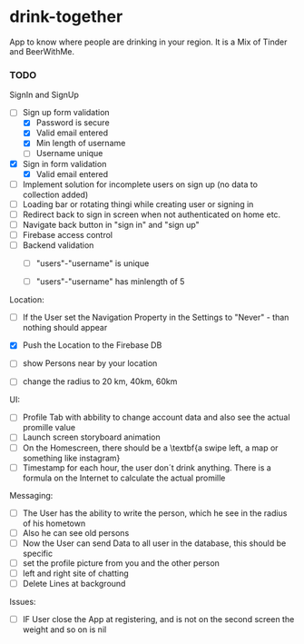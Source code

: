 # drink-together
App to know where people are drinking in your region. It is a Mix of Tinder and BeerWithMe. 

### TODO

SignIn and SignUp

- [ ] Sign up form validation
  - [x] Password is secure
  - [x] Valid email entered
  - [x] Min length of username
  - [ ] Username unique
- [x] Sign in form validation
  - [x] Valid email entered
- [ ] Implement solution for incomplete users on sign up (no data to collection added)
- [ ] Loading bar or rotating thingi while creating user or signing in
- [ ] Redirect back to sign in screen when not authenticated on home etc.
- [ ] Navigate back button in "sign in" and "sign up"
- [ ] Firebase access control
- [ ] Backend validation
  - [ ] "users"-"username" is unique
  - [ ] "users"-"username" has minlength of 5



Location:
- [ ] If the User set the Navigation Property in the Settings to "Never" - than nothing should appear
- [x] Push the Location to the Firebase DB
- [ ] show Persons near by your location
- [ ] change the radius to 20 km, 40km, 60km



UI:
- [ ] Profile Tab with abbility to change account data and also see the actual promille value
- [ ] Launch screen storyboard animation
- [ ] On the Homescreen, there should be a \textbf{a swipe left, a map or something like instagram}
- [ ] Timestamp for each hour, the user don´t drink anything. There is a formula on the Internet to calculate the actual promille

Messaging: 
- [ ] The User has the ability to write the person, which he see in the radius of his hometown
- [ ] Also he can see old persons
- [ ] Now the User can send Data to all user in the database, this should be specific
- [ ] set the profile picture from you and the other person
- [ ] left and right site of chatting
- [ ] Delete Lines at background

Issues:
- [ ] IF User close the App at registering, and is not on the second screen the weight and so on is nil


